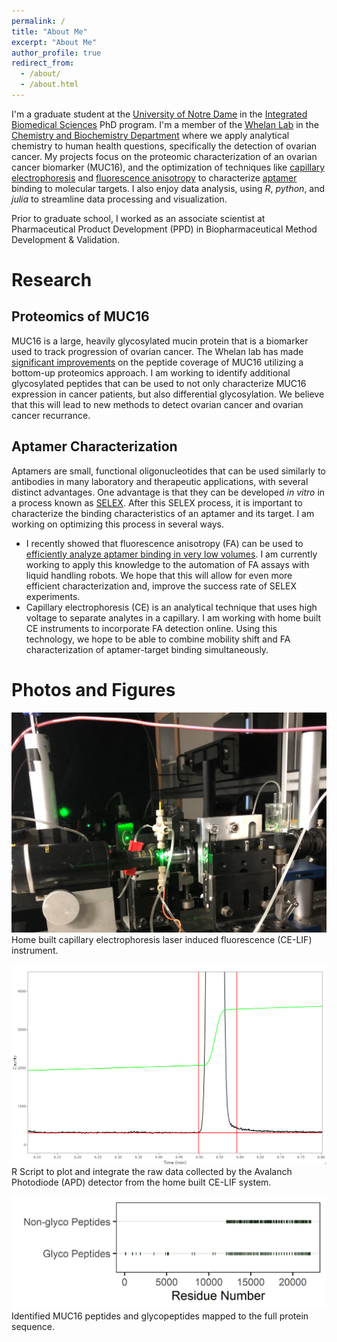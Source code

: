 ```yaml
---
permalink: /
title: "About Me"
excerpt: "About Me"
author_profile: true
redirect_from: 
  - /about/
  - /about.html
---
```


I'm a graduate student at the [University of Notre Dame](https://www.nd.edu/) in the [Integrated Biomedical Sciences](https://ibms.nd.edu/) PhD program. I'm a member of the [Whelan Lab](https://whelanlabnd.weebly.com/) in the [Chemistry and Biochemistry Department](https://chemistry.nd.edu/) where we apply analytical chemistry to human health questions, specifically the detection of ovarian cancer. My projects focus on the proteomic characterization of an ovarian cancer biomarker (MUC16), and the optimization of techniques like [capillary electrophoresis](https://en.wikipedia.org/wiki/Capillary_electrophoresis) and [fluorescence anisotropy](https://en.wikipedia.org/wiki/Fluorescence_anisotropy) to characterize [aptamer](https://en.wikipedia.org/wiki/Aptamer) binding to molecular targets. I also enjoy data analysis, using *R*, *python*, and *julia* to streamline data processing and visualization.

Prior to graduate school, I worked as an associate scientist at Pharmaceutical Product Development (PPD) in Biopharmaceutical Method Development & Validation. 

Research
======
## Proteomics of MUC16
MUC16 is a large, heavily glycosylated mucin protein that is a biomarker used to track progression of ovarian cancer. The Whelan lab has made [significant improvements](https://pubs.rsc.org/en/content/articlelanding/2020/an/d0an01701a#!divAbstract) on the peptide coverage of MUC16 utilizing a bottom-up proteomics approach. I am working to identify additional glycosylated peptides that can be used to not only characterize MUC16 expression in cancer patients, but also differential glycosylation. We believe that this will lead to new methods to detect ovarian cancer and ovarian cancer recurrance. 

## Aptamer Characterization
Aptamers are small, functional oligonucleotides that can be used similarly to antibodies in many laboratory and therapeutic applications, with several distinct advantages. One advantage is that they can be developed *in vitro* in a process known as [SELEX](https://en.wikipedia.org/wiki/Systematic_evolution_of_ligands_by_exponential_enrichment). After this SELEX process, it is important to characterize the binding characteristics of an aptamer and its target. I am working on optimizing this process in several ways.
* I recently showed that fluorescence anisotropy (FA) can be used to [efficiently analyze aptamer binding in very low volumes](https://pubs.rsc.org/en/content/articlelanding/2021/AY/D0AY02256J#!divAbstract). I am currently working to apply this knowledge to the automation of FA assays with liquid handling robots. We hope that this will allow for even more efficient characterization and, improve the success rate of SELEX experiments.
* Capillary electrophoresis (CE) is an analytical technique that uses high voltage to separate analytes in a capillary. I am working with home built CE instruments to incorporate FA detection online. Using this technology, we hope to be able to combine mobility shift and FA characterization of aptamer-target binding simultaneously.

Photos and Figures
======
![HBCE](/images/unnamed_2.jpg)
Home built capillary electrophoresis laser induced fluorescence (CE-LIF) instrument.


![Example_integration](/images/Example_integration.bmp)
R Script to plot and integrate the raw data collected by the Avalanch Photodiode (APD) detector from the home built CE-LIF system.
  
![glyco_peps](/images/Glyco_vs_non_glyco_peptides_fitz_MUC16_2.jpg)
Identified MUC16 peptides and glycopeptides mapped to the full protein sequence.

